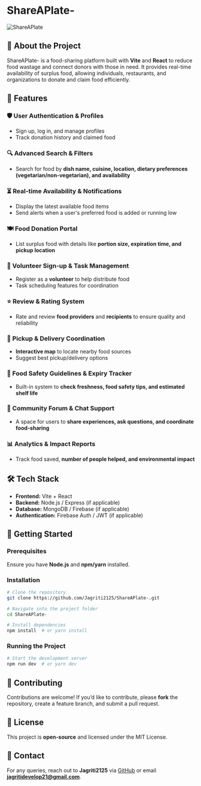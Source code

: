 # ShareAPlate-

![ShareAPlate](https://your-image-url.com)

## 🚀 About the Project
ShareAPlate- is a food-sharing platform built with **Vite** and **React** to reduce food wastage and connect donors with those in need. It provides real-time availability of surplus food, allowing individuals, restaurants, and organizations to donate and claim food efficiently.

## 🌟 Features

### 🛡️ User Authentication & Profiles
- Sign up, log in, and manage profiles
- Track donation history and claimed food

### 🔍 Advanced Search & Filters
- Search for food by **dish name, cuisine, location, dietary preferences (vegetarian/non-vegetarian), and availability**

### ⏳ Real-time Availability & Notifications
- Display the latest available food items
- Send alerts when a user's preferred food is added or running low

### 🍽️ Food Donation Portal
- List surplus food with details like **portion size, expiration time, and pickup location**

### 🤝 Volunteer Sign-up & Task Management
- Register as a **volunteer** to help distribute food
- Task scheduling features for coordination

### ⭐ Review & Rating System
- Rate and review **food providers** and **recipients** to ensure quality and reliability

### 🚚 Pickup & Delivery Coordination
- **Interactive map** to locate nearby food sources
- Suggest best pickup/delivery options

### 🥗 Food Safety Guidelines & Expiry Tracker
- Built-in system to **check freshness, food safety tips, and estimated shelf life**

### 💬 Community Forum & Chat Support
- A space for users to **share experiences, ask questions, and coordinate food-sharing**

### 📊 Analytics & Impact Reports
- Track food saved, **number of people helped, and environmental impact**

## 🛠️ Tech Stack
- **Frontend:** Vite + React
- **Backend:** Node.js / Express (if applicable)
- **Database:** MongoDB / Firebase (if applicable)
- **Authentication:** Firebase Auth / JWT (if applicable)

## 📌 Getting Started

### Prerequisites
Ensure you have **Node.js** and **npm/yarn** installed.

### Installation
```bash
# Clone the repository
git clone https://github.com/Jagriti2125/ShareAPlate-.git

# Navigate into the project folder
cd ShareAPlate-

# Install dependencies
npm install  # or yarn install
```

### Running the Project
```bash
# Start the development server
npm run dev  # or yarn dev
```

## 🤝 Contributing
Contributions are welcome! If you’d like to contribute, please **fork** the repository, create a feature branch, and submit a pull request.

## 📜 License
This project is **open-source** and licensed under the MIT License.

## 📧 Contact
For any queries, reach out to **Jagriti2125** via [GitHub](https://github.com/Jagriti2125) or email **jagritidevelop21@gmail.com**.
